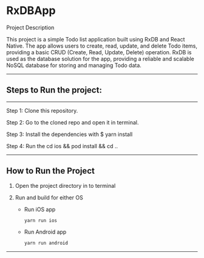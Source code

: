# RxDBApp

Project Description

This project is a simple Todo list application built using RxDB and React Native. The app allows users to create, read, update, and delete Todo items, providing a basic CRUD (Create, Read, Update, Delete) operation. RxDB is used as the database solution for the app, providing a reliable and scalable NoSQL database for storing and managing Todo data.

---

## Steps to Run the project:

---

Step 1: Clone this repository.

Step 2: Go to the cloned repo and open it in terminal.

Step 3: Install the dependencies with $ yarn install

Step 4: Run the cd ios && pod install && cd ..

---

## How to Run the Project

1. Open the project directory in to terminal
2. Run and build for either OS

   - Run iOS app

     ```bash
     yarn run ios
     ```

   - Run Android app

     ```bash
     yarn run android
     ```

---
